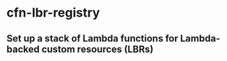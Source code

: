# cfn-lbr-registry
## Set up a stack of Lambda functions for Lambda-backed custom resources (LBRs)

